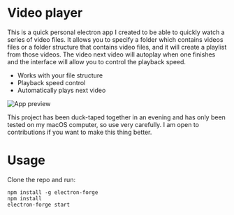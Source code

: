 # Video player

This is a quick personal electron app I created to be able to quickly watch a series of video files. It allows you to specify a folder which contains videos files or a folder structure that contains video files, and it will create a playlist from those videos. The video next video will autoplay when one finishes and the interface will allow you to control the playback speed. 

- Works with your file structure
- Playback speed control
- Automatically plays next video

![App preview](https://user-images.githubusercontent.com/950207/41362289-fb826538-6efe-11e8-826e-1d7144c48a68.png)

This project has been duck-taped together in an evening and has only been tested on my macOS computer, so use very carefully. I am open to contributions if you want to make this thing better.

# Usage

Clone the repo and run: 

```
npm install -g electron-forge
npm install
electron-forge start
```
